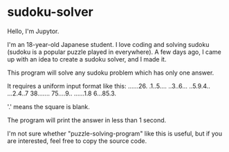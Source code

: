 # sudoku-solver

Hello, I'm Jupytor.

I'm an 18-year-old Japanese student.
I love coding and solving sudoku (sudoku is a popular puzzle played in everywhere).
A few days ago, I came up with an idea to create a sudoku solver, and I made it.

This program will solve any sudoku problem which has only one answer.

It requires a uniform input format like this:
......26.
.1..5....
..3..6...
..5.9.4..
...2.4..7
38.......
75....9..
......1.8
6...85.3.
    
'.' means the square is blank.

The program will print the answer in less than 1 second.

I'm not sure whether "puzzle-solving-program" like this is useful, but if you are interested, feel free to copy the source code.

